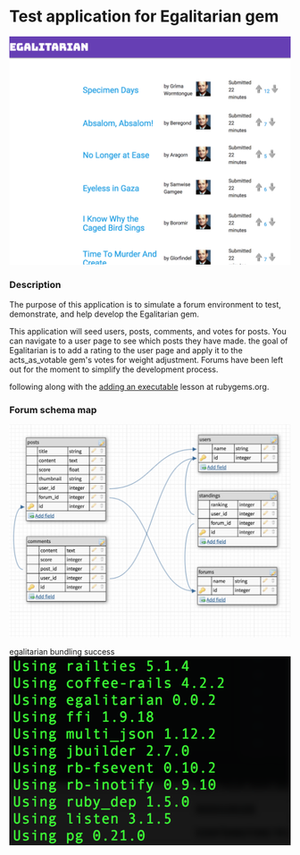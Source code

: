 # Test application for Egalitarian gem
<img src="public/egalscreen.png">

### Description
The purpose of this application is to simulate a forum environment to test, demonstrate, and help develop the Egalitarian gem.

This application will seed users, posts, comments, and votes for posts. You can navigate to a user page to see which posts they have made. the goal of Egalitarian is to add a rating to the user page and apply it to the acts_as_votable gem's votes for weight adjustment. Forums have been left out for the moment to simplify the development process.


following along with the <a href="http://guides.rubygems.org/make-your-own-gem/#adding-an-executable">adding an executable</a> lesson at rubygems.org.


### Forum schema map
<img src="public/screen_tables.png">

egalitarian bundling success
<img src="public/egalbundle.png">

